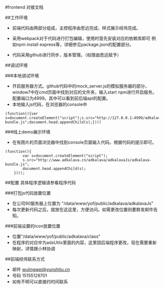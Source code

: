#frontend 对接文档

##工作环境
- 前端代码由两部分组成，主控程序由思远完成，样式展示经伟完成。

- 采用webpack对于代码进行打包编辑，使用时首先安装对应的依赖库即可 例如npm install express等，详细参见package.json的配置部分。

- 代码采用github进行同步，版本管理。（权限由思远赋予）

##调试环境

###本地调试环境

- 开启服务器方式。github代码中的mock_server.js的模拟服务器的部分，window7中在cmd页面中找到对应的文件夹，输入start npm进行开启服务。配置端口为4999。其中可以看到前后端api的配置。
- 本地输入js代码，在浏览器的console中
```
(function(){var s=document.createElement("script");s.src="http://127.0.0.1:4999/adkalava-bundle.js";document.head.appendChild(s);})()
```

###线上demo展示环境
- 在有图片的页面浏览器中找到console页面输入代码，根据代码的提示即可。
```
(function(){
        var s=document.createElement("script");
        s.src="http://www.adkalava.cn/adkalava/adkalavaJs/adkalava-bundle.js";
        document.head.appendChild(s);
    })();
```
##配置
具体程序逻辑请参看程序代码

###打包js代码放置位置
- 在公司90服务器上位置为 "/data/www/yof/public/adkalava/adkalavaJs"
- 每次更新代码之后，就放在这这里，方便访问。如需更改位置则要群发邮件告知。

###前端设置的icon放置位置
- 位置"/data/www/yof/public/adkalava/class"
- 在程序的对应中为adsUtils里面的内容，这里因后端程序更改，现在需要重新映射，详情跟小林协调

##前端经伟联系方式
- 邮件 wujingwei@yunshitu.cn
- 号码 15155129701
- 如有不明可以直接约时间联系